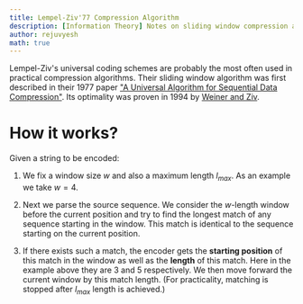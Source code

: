 ```yaml
---
title: Lempel-Ziv'77 Compression Algorithm
description: [Information Theory] Notes on sliding window compression algorithm
author: rejuvyesh
math: true
---
```


Lempel-Ziv's universal coding schemes are probably the most often used in practical compression algorithms. Their sliding window algorithm was first described in their 1977 paper ["A Universal Algorithm for Sequential Data Compression"](https://www.cs.duke.edu/courses/spring03/cps296.5/papers/ziv_lempel_1977_universal_algorithm.pdf). Its optimality was proven in 1994 by [Weiner and Ziv](http://www.ifp.illinois.edu/~zzhao/ece563/handouts/LZ71.pdf).

# How it works?

Given a string to be encoded:


1. We fix a window size $w$ and also a maximum length $l_{max}$. As an example we take $w=4$.
2. Next we parse the source sequence. We consider the $w$-length window before the current position and try to find the longest match of any sequence starting in the window. This match is identical to the sequence starting on the current position.



3. If there exists such a match, the encoder gets the **starting position** of this match in the window as well as the **length** of this match. Here in the example above they are 3 and 5 respectively. We then move forward the current window by this match length. (For practicality, matching is stopped after $l_{max}$ length is achieved.)
